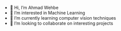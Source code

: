 - 👋 Hi, I’m Ahmad Wehbe
- 👀 I’m interested in Machine Learning
- 🌱 I’m currently learning computer vision techniques
- 💞️ I’m looking to collaborate on interesting projects

<!---
AhmadWehbe167/AhmadWehbe167 is a ✨ special ✨ repository because its `README.md` (this file) appears on your GitHub profile.
You can click the Preview link to take a look at your changes.
--->
